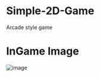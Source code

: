 # Simple-2D-Game
Arcade style game

# InGame Image
![image](https://user-images.githubusercontent.com/77067031/207905852-14231b47-f4a7-4cf0-94c1-e499d3b6c4dc.png)

